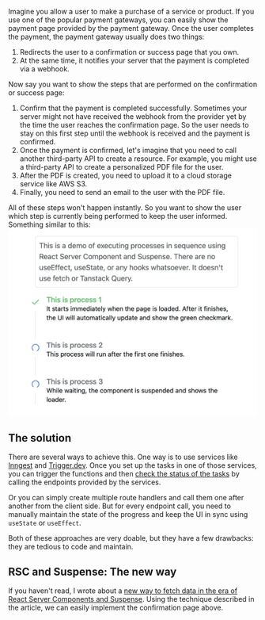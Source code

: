 Imagine you allow a user to make a purchase of a service or product. If you use one of the popular payment gateways, you can easily show the payment page provided by the payment gateway. Once the user completes the payment, the payment gateway usually does two things:

1. Redirects the user to a confirmation or success page that you own.
2. At the same time, it notifies your server that the payment is completed via a webhook.

Now say you want to show the steps that are performed on the confirmation or success page:

1. Confirm that the payment is completed successfully. Sometimes your server might not have received the webhook from the provider yet by the time the user reaches the confirmation page. So the user needs to stay on this first step until the webhook is received and the payment is confirmed.
2. Once the payment is confirmed, let's imagine that you need to call another third-party API to create a resource. For example, you might use a third-party API to create a personalized PDF file for the user.
3. After the PDF is created, you need to upload it to a cloud storage service like AWS S3.
4. Finally, you need to send an email to the user with the PDF file.

All of these steps won't happen instantly. So you want to show the user which step is currently being performed to keep the user informed. Something similar to this:
![Progress stepper!](progress-stepper.webp "Progress stepper")

## The solution

There are several ways to achieve this. One way is to use services like [Inngest](https://www.inngest.com/) and [Trigger.dev](https://trigger.dev). Once you set up the tasks in one of those services, you can trigger the functions and then [check the status of the tasks](https://www.inngest.com/docs/examples/fetch-run-status-and-output#fetching-triggered-function-status-and-output) by calling the endpoints provided by the services.

Or you can simply create multiple route handlers and call them one after another from the client side. But for every endpoint call, you need to manually maintain the state of the progress and keep the UI in sync using `useState` or `useEffect`.

Both of these approaches are very doable, but they have a few drawbacks: they are tedious to code and maintain.

## RSC and Suspense: The new way

If you haven't read, I wrote about a [new way to fetch data in the era of React Server Components and Suspense](https://www.nico.fyi/blog/simplify-data-fetching-with-rsc-suspense-and-use-api-in-next-js). Using the technique described in the article, we can easily implement the confirmation page above.
